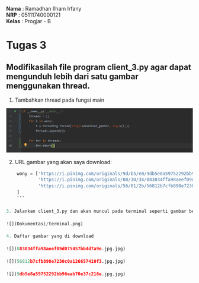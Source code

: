**Nama**  : Ramadhan Ilham Irfany<br>
**NRP**   : 05111740000121<br>
**Kelas** : Progjar - B

# Tugas 3
## Modifikasilah file program client_3.py agar dapat mengunduh lebih dari satu gambar menggunakan thread.
1. Tambahkan thread pada fungsi main

![](Dokumentasi/threading.png)

2. URL gambar yang akan saya download:
```py
    wony = ['https://i.pinimg.com/originals/9d/b5/e8/9db5e8a59752292bb96eab70e37c216e.jpg',
            'https://i.pinimg.com/originals/08/30/34/083034ffa98aeef09d075457bb4d7a9e.jpg',
            'https://i.pinimg.com/originals/56/81/2b/56812b7cfb898e7230c0a126657410f3.jpg']
    ]
    ```

3. Jalankan client_3.py dan akan muncul pada terminal seperti gambar berikut

![](Dokumentasi/terminal.png)

4. Daftar gambar yang di download

![](083034ffa98aeef09d075457bb4d7a9e.jpg.jpg)

![](56812b7cfb898e7230c0a126657410f3.jpg.jpg)

![](9db5e8a59752292bb96eab70e37c216e.jpg.jpg)
